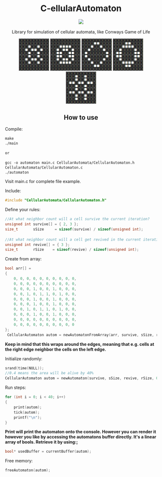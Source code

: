 <h1 align="center">C-ellularAutomaton</h1>
<p align="center">
    <img src="https://img.shields.io/badge/-Language-blue?style=for-the-badge&logo=c" />
</div>
<br>
<p align="center">
Library for simulation of cellular automata, like Conways Game of Life
</p>

<p align="center">
    <img src="img/one.png" width=100/>
    <img src="img/two.png" width=100/>
    <img src="img/three.png" width=100/>
    <img src="img/four.png" width=100/>
    <img src="img/five.png" width=100/>
</div>

<h2 align="center">How to use</h2>

Compile:
```
make 
./main

or

gcc -o automaton main.c CellularAutomata/CellularAutomaton.h CellularAutomata/CellularAutomaton.c
./automaton
```

Visit main.c for complete file example.

Include:
```c
#include "CellularAutomata/CellularAutomaton.h"
```


Define your rules:
```c
//At what neighbor count will a cell survive the current iteration?
unsigned int survive[] = { 2, 3 };
size_t       sSize     = sizeof(survive) / sizeof(unsigned int);

//At what neighbor count will a cell get revived in the current iteration?
unsigned int revive[] = { 3 };
size_t       rSize    = sizeof(revive) / sizeof(unsigned int);
```

Create from array:
```c
bool arr[] =
{
    0, 0, 0, 0, 0, 0, 0, 0, 0, 0,
    0, 0, 0, 0, 0, 0, 0, 0, 0, 0,
    0, 0, 0, 1, 0, 0, 1, 0, 0, 0,
    0, 0, 1, 0, 1, 1, 0, 1, 0, 0,
    0, 0, 0, 1, 0, 0, 1, 0, 0, 0,
    0, 0, 0, 1, 0, 0, 1, 0, 0, 0,
    0, 0, 1, 0, 1, 1, 0, 1, 0, 0,
    0, 0, 0, 1, 0, 0, 1, 0, 0, 0,
    0, 0, 0, 0, 0, 0, 0, 0, 0, 0,
    0, 0, 0, 0, 0, 0, 0, 0, 0, 0
};
 CellularAutomaton autom = newAutomatonFromArray(arr, survive, sSize, revive, rSize, 10, 10);
```

<b>Keep in mind that this wraps around the edges, meaning that e.g. cells at the right edge neighbor the cells on the left edge.</b>

Initialize randomly:
```c
srand(time(NULL));
//0.4 means the area will be alive by 40%
CellularAutomaton autom = newAutomaton(survive, sSize, revive, rSize, 0.4, 20, 20);
```

Run steps:
```c
for (int i = 0; i < 40; i++)
{
    print(autom);
    tick(autom);
    printf("\n");
}
```

<b>Print will print the automaton onto the console. However you can render it however you like by accessing the automatons buffer directly. It's a linear array of bools. Retrieve it by using:;</b>

```c
bool* usedBuffer = currentBuffer(autom);
```

Free memory:
```c
freeAutomaton(autom);
```
